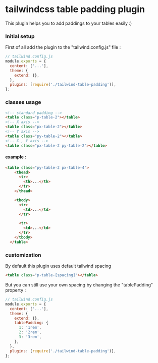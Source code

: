 # tailwindcss table padding plugin
This plugin helps you to add paddings to your tables easily :)

### Initial setup
First of all add the plugin to the "tailwind.config.js" file :
```javascript
// tailwind.config.js
module.exports = {
  content: ['...'],
  theme: {
    extend: {},
  },
  plugins: [require('./tailwind-table-padding')],
};
```

### classes usage
```html
<!-- standard padding -->
<table class="p-table-2"></table>
<!-- X axis -->
<table class="px-table-2"></table>
<!-- Y axis -->
<table class="py-table-2"></table>
<!-- X , Y axis -->
<table class="px-table-2 py-table-2"></table>
```

#### example :
```html
<table class="py-table-2 px-table-4">
    <thead>
      <tr>
        <th>...</th>
      </tr>
    </thead>

    <tbody>
      <tr>
        <td>...</td>
      </tr>

      <tr>
        <td>...</td>
      </tr>
    </tbody>
  </table>
```
### customization
By default this plugin uses default tailwind spacing
```html
<table class="p-table-[spacing]"></table>
```
But you can still use your own spacing by changing the "tablePadding" property :
```javascript
// tailwind.config.js
module.exports = {
  content: ['...'],
  theme: {
    extend: {},
    tablePadding: {
      1: '1rem',
      2: '2rem',
      3: '3rem',
    },
  },
  plugins: [require('./tailwind-table-padding')],
};
```
